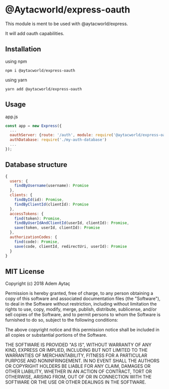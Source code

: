 # @Aytacworld/express-oauth

This module is ment to be used with @aytacworld/express.

It will add oauth capabilities.

## Installation

using npm

`npm i @aytacworld/express-oauth`

using yarn

`yarn add @aytacworld/express-oauth`

## Usage

app.js
```javascript
const app = new Express({
  ...
  oauthServer: {route: '/auth', module: require('@aytacworld/express-oauth')},
  authDatabase: require('./my-auth-database')
  ...
});
```

## Database structure

```javascript
{
  users: {
    findByUsername(username): Promise
  },
  clients: {
    findById(id): Promise,
    findByClientId(clientId): Promise
  },
  accessTokens: {
    find(token): Promise,
    findByUserIdAndClientId(userId, clientId): Promise,
    save(token, userId, clientId): Promise
  },
  authorizationCodes: {
    find(code): Promise,
    save(code, clientId, redirectUri, userId): Promise
  }
}
```

## MIT License

Copyright (c) 2018 Adem Aytaç

Permission is hereby granted, free of charge, to any person obtaining a copy
of this software and associated documentation files (the "Software"), to deal
in the Software without restriction, including without limitation the rights
to use, copy, modify, merge, publish, distribute, sublicense, and/or sell
copies of the Software, and to permit persons to whom the Software is
furnished to do so, subject to the following conditions:

The above copyright notice and this permission notice shall be included in all
copies or substantial portions of the Software.

THE SOFTWARE IS PROVIDED "AS IS", WITHOUT WARRANTY OF ANY KIND, EXPRESS OR
IMPLIED, INCLUDING BUT NOT LIMITED TO THE WARRANTIES OF MERCHANTABILITY,
FITNESS FOR A PARTICULAR PURPOSE AND NONINFRINGEMENT. IN NO EVENT SHALL THE
AUTHORS OR COPYRIGHT HOLDERS BE LIABLE FOR ANY CLAIM, DAMAGES OR OTHER
LIABILITY, WHETHER IN AN ACTION OF CONTRACT, TORT OR OTHERWISE, ARISING FROM,
OUT OF OR IN CONNECTION WITH THE SOFTWARE OR THE USE OR OTHER DEALINGS IN THE
SOFTWARE.
